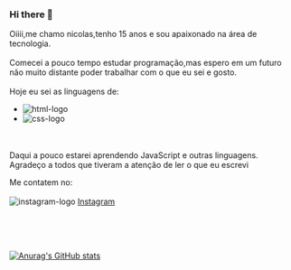 ### Hi there 👋

Oiiii,me chamo nicolas,tenho 15 anos e sou apaixonado na área de tecnologia.
<br>
<br>
Comecei a pouco tempo estudar programação,mas espero em um futuro não muito distante poder trabalhar com o que eu sei e gosto.
<br>
<br>
Hoje eu sei as linguagens de:

<ul>
<li><img src="https://img.shields.io/badge/HTML-239120?style=for-the-badge&logo=html5&logoColor=white" alt="html-logo"></li>
 <li><img src="https://img.shields.io/badge/CSS-239120?&style=for-the-badge&logo=css3&logoColor=white" alt="css-logo"> </li>
</ul>
<br>
<br>
Daqui a pouco estarei aprendendo JavaScript e outras linguagens.
Agradeço a todos que tiveram a atenção de ler o que eu escrevi

Me contatem no:
<br>
<br>
<img src="https://img.shields.io/badge/Instagram-E4405F?style=for-the-badge&logo=instagram&logoColor=white" alt="instagram-logo"> <a href="https://www.instagram.com/nicolasvmoraiss/">Instagram
<br>

<br>

<br>

<br>




[![Anurag's GitHub stats](https://github-readme-stats.vercel.app/api?username=nicolasvmorais)](https://github.com/anuraghazra/github-readme-stats)
          
          

<!--
**nicolasvmorais/nicolasvmorais** is a ✨ _special_ ✨ repository because its `README.md` (this file) appears on your GitHub profile.

Here are some ideas to get you started:

- 🔭 I’m currently working on ...
- 🌱 I’m currently learning ...
- 👯 I’m looking to collaborate on ...
- 🤔 I’m looking for help with ...
- 💬 Ask me about ...
- 📫 How to reach me: ...
- 😄 Pronouns: ...
- ⚡ Fun fact: ...
-->
